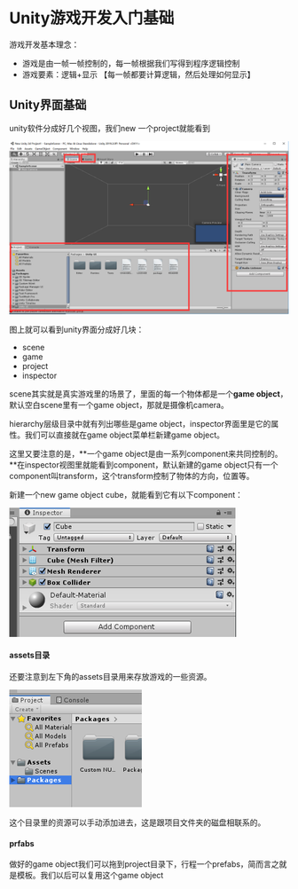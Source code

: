 # Unity游戏开发入门基础



游戏开发基本理念：

- 游戏是由一帧一帧控制的，每一帧根据我们写得到程序逻辑控制
- 游戏要素：逻辑+显示 【每一帧都要计算逻辑，然后处理如何显示】



## Unity界面基础

unity软件分成好几个视图，我们new 一个project就能看到

![1566402328591](image/1566402328591.png)



图上就可以看到unity界面分成好几块：

- scene
- game
- project
- inspector



scene其实就是真实游戏里的场景了，里面的每一个物体都是一个**game object**，默认空白scene里有一个game object，那就是摄像机camera。



hierarchy层级目录中就有列出哪些是game object，inspector界面里是它的属性。我们可以直接就在game object菜单栏新建game object。

这里又要注意的是，**一个game object是由一系列component来共同控制的。**在inspector视图里就能看到component，默认新建的game object只有一个component叫transform，这个transform控制了物体的方向，位置等。



新建一个new game object cube，就能看到它有以下component：



![1566402998096](image/1566402998096.png)



#### assets目录

还要注意到左下角的assets目录用来存放游戏的一些资源。

![1566403769447](image/1566403769447.png)



这个目录里的资源可以手动添加进去，这是跟项目文件夹的磁盘相联系的。



#### prfabs

做好的game object我们可以拖到project目录下，行程一个prefabs，简而言之就是模板。我们以后可以复用这个game object

